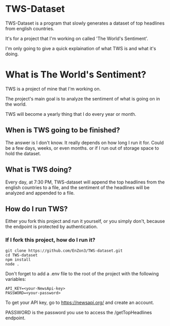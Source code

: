 # TWS-Dataset

TWS-Dataset is a program that slowly generates a dataset of top headlines from english countries.

It's for a project that I'm working on called 'The World's Sentiment'.

I'm only going to give a quick explaination of what TWS is and what it's doing.

# What is The World's Sentiment?

TWS is a project of mine that I'm working on.

The project's main goal is to analyze the sentiment of what is going on in the world.

TWS will become a yearly thing that I do every year or month.

## When is TWS going to be finished?

The answer is I don't know. It really depends on how long I run it for. Could be a few days, weeks, or even months. or if I run out of storage space to hold the dataset.

## What is TWS doing?

Every day, at 7:30 PM, TWS-dataset will append the top headlines from the english countries to a file, and the sentiment of the headlines will be analyzed and appended to a file.

## How do I run TWS?

Either you fork this project and run it yourself, or you simply don't, because the endpoint is protected by authentication.

### If I fork this project, how do I run it?

    git clone https://github.com/EnZon3/TWS-dataset.git
    cd TWS-dataset
    npm install
    node .

Don't forget to add a .env file to the root of the project with the following variables:

```
API_KEY=<your-NewsApi-key>
PASSWORD=<your-password>
```

To get your API key, go to https://newsapi.org/ and create an account.

PASSWORD is the password you use to access the /getTopHeadlines endpoint.